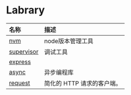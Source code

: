 # Labrary

| 名称 | 描述 |
| :--- | :--- |
| [nvm](/Labrary/nvm/README.md) | node版本管理工具 |
| [supervisor](/Labrary/supervisor/README.md) | 调试工具 |
| [express](/Labrary/express/README.md) |  |
| [async](/Labrary/async/README.md) | 异步编程库 |
| [request](/Labrary/request/README.md) | 简化的 HTTP 请求的客户端。 |




